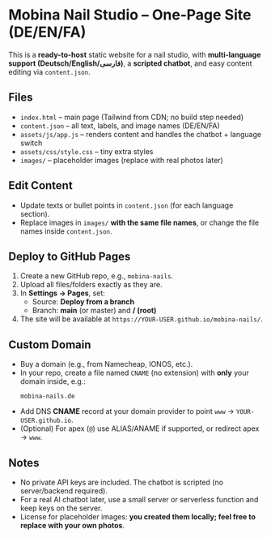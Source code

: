 
# Mobina Nail Studio – One‑Page Site (DE/EN/FA)

This is a **ready-to-host** static website for a nail studio, with **multi-language support (Deutsch/English/فارسی)**, a **scripted chatbot**, and easy content editing via `content.json`.

## Files
- `index.html` – main page (Tailwind from CDN; no build step needed)
- `content.json` – all text, labels, and image names (DE/EN/FA)
- `assets/js/app.js` – renders content and handles the chatbot + language switch
- `assets/css/style.css` – tiny extra styles
- `images/` – placeholder images (replace with real photos later)

## Edit Content
- Update texts or bullet points in `content.json` (for each language section).
- Replace images in `images/` **with the same file names**, or change the file names inside `content.json`.

## Deploy to GitHub Pages
1. Create a new GitHub repo, e.g., `mobina-nails`.
2. Upload all files/folders exactly as they are.
3. In **Settings → Pages**, set:
   - Source: **Deploy from a branch**
   - Branch: **main** (or master) and **/ (root)**
4. The site will be available at `https://YOUR-USER.github.io/mobina-nails/`.

## Custom Domain
- Buy a domain (e.g., from Namecheap, IONOS, etc.).
- In your repo, create a file named `CNAME` (no extension) with **only** your domain inside, e.g.:
  ```
  mobina-nails.de
  ```
- Add DNS **CNAME** record at your domain provider to point `www` → `YOUR-USER.github.io`.
- (Optional) For apex (`@`) use ALIAS/ANAME if supported, or redirect apex → `www`.

## Notes
- No private API keys are included. The chatbot is scripted (no server/backend required).
- For a real AI chatbot later, use a small server or serverless function and keep keys on the server.
- License for placeholder images: **you created them locally; feel free to replace with your own photos**.
